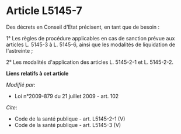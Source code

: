 # Article L5145-7

Des décrets en Conseil d'Etat précisent, en tant que de besoin : 

1° Les règles de procédure applicables en cas de sanction prévue aux articles L. 5145-3 à L. 5145-6, ainsi que les modalités
de liquidation de l'astreinte ; 

2° Les modalités d'application des articles L. 5145-2-1 et L. 5145-2-2.

**Liens relatifs à cet article**

_Modifié par_:

  - Loi n°2009-879 du 21 juillet 2009 - art. 102

_Cite_:

  - Code de la santé publique - art. L5145-2-1 (V)
  - Code de la santé publique - art. L5145-3 (V)
